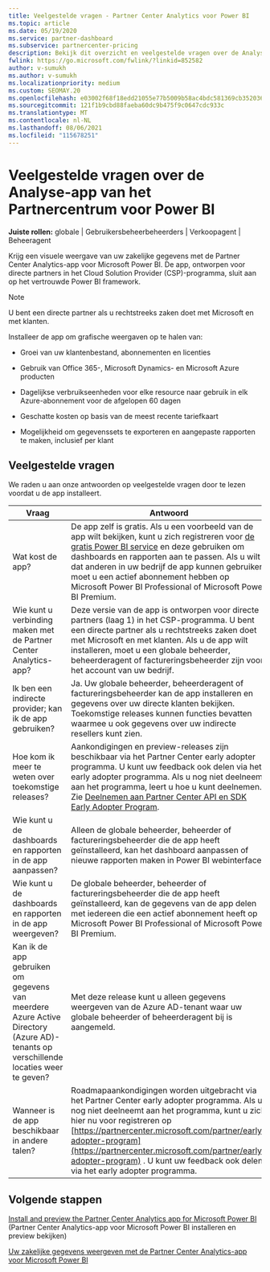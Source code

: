 ```yaml
---
title: Veelgestelde vragen - Partner Center Analytics voor Power BI
ms.topic: article
ms.date: 05/19/2020
ms.service: partner-dashboard
ms.subservice: partnercenter-pricing
description: Bekijk dit overzicht en veelgestelde vragen over de Analyse-app van het Partnercentrum voor Power BI, ontworpen voor directe partners in het Cloud Solution Provider (CSP)-programma.
fwlink: https://go.microsoft.com/fwlink/?linkid=852582
author: v-sumukh
ms.author: v-sumukh
ms.localizationpriority: medium
ms.custom: SEOMAY.20
ms.openlocfilehash: e03002f68f18edd21055e77b5009b58ac4bdc581369cb352036f78e082b6a60c
ms.sourcegitcommit: 121f1b9cbd88faeba60dc9b475f9c0647cdc933c
ms.translationtype: MT
ms.contentlocale: nl-NL
ms.lasthandoff: 08/06/2021
ms.locfileid: "115678251"
---
```

# <a name="faqs-for-the-partner-center-analytics-app-for-power-bi"></a>Veelgestelde vragen over de Analyse-app van het Partnercentrum voor Power BI



**Juiste rollen:** globale | Gebruikersbeheerbeheerders | Verkoopagent | Beheeragent

Krijg een visuele weergave van uw zakelijke gegevens met de Partner Center Analytics-app voor Microsoft Power BI. De app, ontworpen voor directe partners in het Cloud Solution Provider (CSP)-programma, sluit aan op het vertrouwde Power BI framework.

> [!NOTE]  
> U bent een directe partner als u rechtstreeks zaken doet met Microsoft en met klanten.

Installeer de app om grafische weergaven op te halen van:

- Groei van uw klantenbestand, abonnementen en licenties

- Gebruik van Office 365-, Microsoft Dynamics- en Microsoft Azure producten

- Dagelijkse verbruikseenheden voor elke resource naar gebruik in elk Azure-abonnement voor de afgelopen 60 dagen

- Geschatte kosten op basis van de meest recente tariefkaart

- Mogelijkheid om gegevenssets te exporteren en aangepaste rapporten te maken, inclusief per klant

## <a name="frequently-asked-questions"></a>Veelgestelde vragen

We raden u aan onze antwoorden op veelgestelde vragen door te lezen voordat u de app installeert.

| **Vraag** | **Antwoord** |
| --- | ---------- |
| Wat kost de app? | De app zelf is gratis. Als u een voorbeeld van de app wilt bekijken, kunt u zich registreren voor [de gratis Power BI service](https://go.microsoft.com/fwlink/p/?linkid=845347) en deze gebruiken om dashboards en rapporten aan te passen. Als u wilt dat anderen in uw bedrijf de app kunnen gebruiken, moet u een actief abonnement hebben op Microsoft Power BI Professional of Microsoft Power BI Premium. |
| Wie kunt u verbinding maken met de Partner Center Analytics-app? | Deze versie van de app is ontworpen voor directe partners (laag 1) in het CSP-programma. U bent een directe partner als u rechtstreeks zaken doet met Microsoft en met klanten. Als u de app wilt installeren, moet u een globale beheerder, beheerderagent of factureringsbeheerder zijn voor het account van uw bedrijf. |
| Ik ben een indirecte provider; kan ik de app gebruiken? | Ja. Uw globale beheerder, beheerderagent of factureringsbeheerder kan de app installeren en gegevens over uw directe klanten bekijken. Toekomstige releases kunnen functies bevatten waarmee u ook gegevens over uw indirecte resellers kunt zien. |
| Hoe kom ik meer te weten over toekomstige releases? | Aankondigingen en preview-releases zijn beschikbaar via het Partner Center early adopter programma. U kunt uw feedback ook delen via het early adopter programma. Als u nog niet deelneemt aan het programma, leert u hoe u kunt deelnemen. Zie [Deelnemen aan Partner Center API en SDK Early Adopter Program](/partner-center/develop/early-adopter-program).  |
| Wie kunt u de dashboards en rapporten in de app aanpassen? | Alleen de globale beheerder, beheerder of factureringsbeheerder die de app heeft geïnstalleerd, kan het dashboard aanpassen of nieuwe rapporten maken in Power BI webinterface. |
| Wie kunt u de dashboards en rapporten in de app weergeven? | De globale beheerder, beheerder of factureringsbeheerder die de app heeft geïnstalleerd, kan de gegevens van de app delen met iedereen die een actief abonnement heeft op Microsoft Power BI Professional of Microsoft Power BI Premium. |
| Kan ik de app gebruiken om gegevens van meerdere Azure Active Directory (Azure AD)-tenants op verschillende locaties weer te geven? | Met deze release kunt u alleen gegevens weergeven van de Azure AD-tenant waar uw globale beheerder of beheerderagent bij is aangemeld. | 
| Wanneer is de app beschikbaar in andere talen? | Roadmapaankondigingen worden uitgebracht via het Partner Center early adopter programma. Als u nog niet deelneemt aan het programma, kunt u zich hier nu voor registreren op [https://partnercenter.microsoft.com/partner/early-adopter-program](https://partnercenter.microsoft.com/partner/early-adopter-program) . U kunt uw feedback ook delen via het early adopter programma. | 



## <a name="next-steps"></a>Volgende stappen

[Install and preview the Partner Center Analytics app for Microsoft Power BI](power-bi-app-for-direct-partners-install.md) (Partner Center Analytics-app voor Microsoft Power BI installeren en preview bekijken)

[Uw zakelijke gegevens weergeven met de Partner Center Analytics-app voor Microsoft Power BI](power-bi-app-for-direct-partners-use.md)